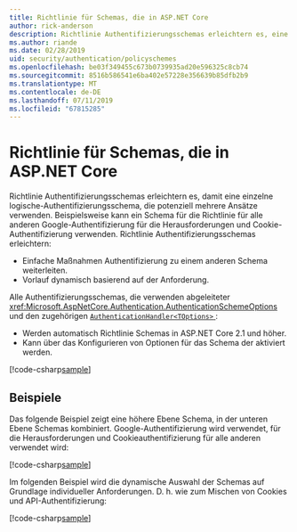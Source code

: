 ```yaml
---
title: Richtlinie für Schemas, die in ASP.NET Core
author: rick-anderson
description: Richtlinie Authentifizierungsschemas erleichtern es, eine einzelne logische Authentifizierungsschema haben
ms.author: riande
ms.date: 02/28/2019
uid: security/authentication/policyschemes
ms.openlocfilehash: be03f349455c673b0739935ad20e596325c8cb74
ms.sourcegitcommit: 8516b586541e6ba402e57228e356639b85dfb2b9
ms.translationtype: MT
ms.contentlocale: de-DE
ms.lasthandoff: 07/11/2019
ms.locfileid: "67815285"
---
```

# <a name="policy-schemes-in-aspnet-core"></a>Richtlinie für Schemas, die in ASP.NET Core

Richtlinie Authentifizierungsschemas erleichtern es, damit eine einzelne logische-Authentifizierungsschema, die potenziell mehrere Ansätze verwenden. Beispielsweise kann ein Schema für die Richtlinie für alle anderen Google-Authentifizierung für die Herausforderungen und Cookie-Authentifizierung verwenden. Richtlinie Authentifizierungsschemas erleichtern:

* Einfache Maßnahmen Authentifizierung zu einem anderen Schema weiterleiten.
* Vorlauf dynamisch basierend auf der Anforderung.

Alle Authentifizierungsschemas, die verwenden abgeleiteter <xref:Microsoft.AspNetCore.Authentication.AuthenticationSchemeOptions> und den zugehörigen [ `AuthenticationHandler<TOptions>` ](/dotnet/api/microsoft.aspnetcore.authentication.authenticationhandler-1):

* Werden automatisch Richtlinie Schemas in ASP.NET Core 2.1 und höher.
* Kann über das Konfigurieren von Optionen für das Schema der aktiviert werden.

[!code-csharp[sample](policyschemes/samples/AuthenticationSchemeOptions.cs?name=snippet)]

## <a name="examples"></a>Beispiele

Das folgende Beispiel zeigt eine höhere Ebene Schema, in der unteren Ebene Schemas kombiniert. Google-Authentifizierung wird verwendet, für die Herausforderungen und Cookieauthentifizierung für alle anderen verwendet wird:

[!code-csharp[sample](policyschemes/samples/Startup.cs?name=snippet1)]

Im folgenden Beispiel wird die dynamische Auswahl der Schemas auf Grundlage individueller Anforderungen. D. h. wie zum Mischen von Cookies und API-Authentifizierung:

 <!-- REVIEW, missing If set in public Func<HttpContext, string> ForwardDefaultSelector -->

[!code-csharp[sample](policyschemes/samples/Startup.cs?name=snippet2)]
